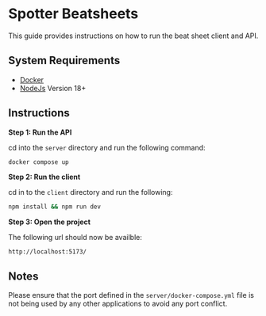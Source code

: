 # Spotter Beatsheets

This guide provides instructions on how to run the beat sheet client and API.

## System Requirements

- [Docker](https://www.docker.com/products/docker-desktop)
- [NodeJs](https://nodejs.org/en) Version 18+

## Instructions 

**Step 1: Run the API**

cd into the `server` directory and run the following command:

```bash
docker compose up
```

**Step 2: Run the client**

cd in to the `client` directory and run the following:

```bash
npm install && npm run dev
```

**Step 3: Open the project**

The following url should now be availble:

```
http://localhost:5173/ 
```

## Notes

Please ensure that the port defined in the `server/docker-compose.yml` file is not being used by any other applications to avoid any port conflict.
